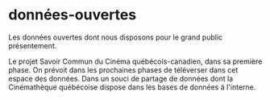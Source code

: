 # données-ouvertes
Les données ouvertes dont nous disposons pour le grand public présentement.

Le projet Savoir Commun du Cinéma québécois-canadien, dans sa première phase. On prévoit dans les prochaines phases de téléverser dans cet espace des données. Dans un souci de partage de données dont la Cinémathèque québécoise dispose dans les bases de données à l'interne.
